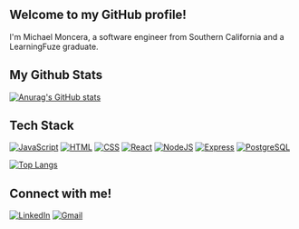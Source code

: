 ## Welcome to my GitHub profile!
I'm Michael Moncera, a software engineer from Southern California and a LearningFuze graduate.

## My Github Stats
[![Anurag's GitHub stats](https://github-readme-stats.vercel.app/api?username=mmoncera&count_private=true&hide=stars&show_icons=true&theme=tokyonight)](https://github.com/anuraghazra/github-readme-stats)

## Tech Stack
[![JavaScript](https://img.shields.io/badge/JavaScript-F7DF1E?logo=JavaScript&logoColor=black&style=for-the-badge)](https://developer.mozilla.org/en-US/docs/Web/JavaScript)
[![HTML](https://img.shields.io/badge/HTML-E34F26?logo=html5&logoColor=white&style=for-the-badge)](https://developer.mozilla.org/en-US/docs/Glossary/HTML5)
[![CSS](https://img.shields.io/badge/CSS-1572B6?logo=css3&logoColor=white&style=for-the-badge)](https://developer.mozilla.org/en-US/docs/Web/CSS)
[![React](https://img.shields.io/badge/React-61DAFB?logo=react&logoColor=black&style=for-the-badge)](https://reactjs.org/)
[![NodeJS](https://img.shields.io/badge/NodeJS-088A51?logo=Node.js&logoColor=white&style=for-the-badge)](https://nodejs.org/en/)
[![Express](https://img.shields.io/badge/Express-000000?logo=Node.js&logoColor=white&style=for-the-badge)](https://expressjs.com/)
[![PostgreSQL](https://img.shields.io/badge/PostgreSQL-336791?logo=postgresql&logoColor=white&style=for-the-badge)](https://www.postgresql.org/)

[![Top Langs](https://github-readme-stats.vercel.app/api/top-langs/?username=mmoncera&theme=tokyonight)](https://github.com/anuraghazra/github-readme-stats)


## Connect with me!
[![LinkedIn](https://img.shields.io/badge/LinkedIn-0077B5?style=for-the-badge&logo=linkedin&logoColor=white&link=https://www.linkedin.com/in/michael-moncera/)](https://www.linkedin.com/in/michael-moncera/)
[![Gmail](https://img.shields.io/badge/Gmail-D14836?style=for-the-badge&logo=gmail&logoColor=white&link=mailto:michaelmoncera@gmail.com)](mailto:michaelmoncera@gmail.com)
